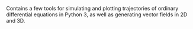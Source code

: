Contains a few tools for simulating and plotting trajectories of ordinary differential equations in Python 3, as well as generating vector fields in 2D and 3D.
